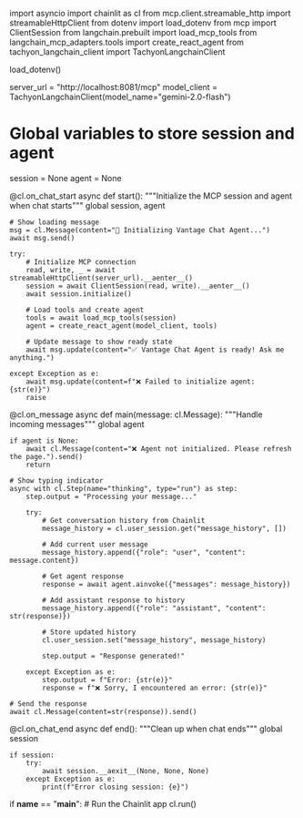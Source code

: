 import asyncio
import chainlit as cl
from mcp.client.streamable_http import streamableHttpClient
from dotenv import load_dotenv
from mcp import ClientSession
from langchain.prebuilt import load_mcp_tools
from langchain_mcp_adapters.tools import create_react_agent
from tachyon_langchain_client import TachyonLangchainClient

load_dotenv()

server_url = "http://localhost:8081/mcp"
model_client = TachyonLangchainClient(model_name="gemini-2.0-flash")

# Global variables to store session and agent
session = None
agent = None

@cl.on_chat_start
async def start():
    """Initialize the MCP session and agent when chat starts"""
    global session, agent
    
    # Show loading message
    msg = cl.Message(content="🔧 Initializing Vantage Chat Agent...")
    await msg.send()
    
    try:
        # Initialize MCP connection
        read, write, _ = await streamableHttpClient(server_url).__aenter__()
        session = await ClientSession(read, write).__aenter__()
        await session.initialize()
        
        # Load tools and create agent
        tools = await load_mcp_tools(session)
        agent = create_react_agent(model_client, tools)
        
        # Update message to show ready state
        await msg.update(content="✅ Vantage Chat Agent is ready! Ask me anything.")
        
    except Exception as e:
        await msg.update(content=f"❌ Failed to initialize agent: {str(e)}")
        raise

@cl.on_message
async def main(message: cl.Message):
    """Handle incoming messages"""
    global agent
    
    if agent is None:
        await cl.Message(content="❌ Agent not initialized. Please refresh the page.").send()
        return
    
    # Show typing indicator
    async with cl.Step(name="thinking", type="run") as step:
        step.output = "Processing your message..."
        
        try:
            # Get conversation history from Chainlit
            message_history = cl.user_session.get("message_history", [])
            
            # Add current user message
            message_history.append({"role": "user", "content": message.content})
            
            # Get agent response
            response = await agent.ainvoke({"messages": message_history})
            
            # Add assistant response to history
            message_history.append({"role": "assistant", "content": str(response)})
            
            # Store updated history
            cl.user_session.set("message_history", message_history)
            
            step.output = "Response generated!"
            
        except Exception as e:
            step.output = f"Error: {str(e)}"
            response = f"❌ Sorry, I encountered an error: {str(e)}"
    
    # Send the response
    await cl.Message(content=str(response)).send()

@cl.on_chat_end
async def end():
    """Clean up when chat ends"""
    global session
    
    if session:
        try:
            await session.__aexit__(None, None, None)
        except Exception as e:
            print(f"Error closing session: {e}")

if __name__ == "__main__":
    # Run the Chainlit app
    cl.run()
